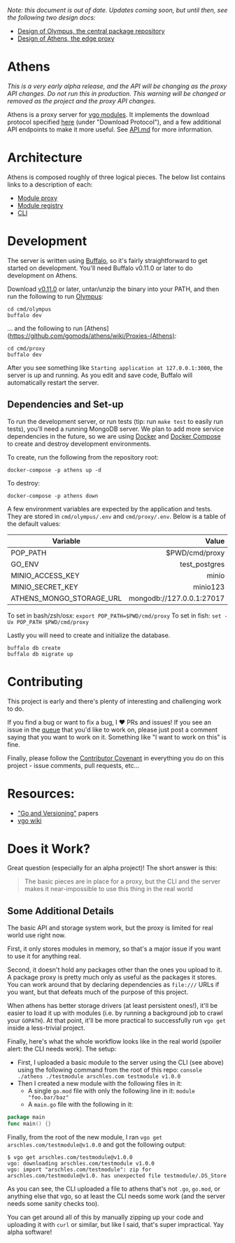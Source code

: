 _Note: this document is out of date. Updates coming soon, but until then, see the following two design docs:_
- [Design of Olympus, the central package repository](https://github.com/gomods/athens/wiki/The-Central-Package-Registry-(Olympus))
- [Design of Athens, the edge proxy](https://github.com/gomods/athens/wiki/Proxies-(Athens))


# Athens

*This is a very early alpha release, and the API will be changing as the proxy API changes.*
_Do not run this in production. This warning will be changed or removed as the project and the proxy API changes._

Athens is a proxy server for [vgo modules](https://github.com/golang/go/wiki/vgo). It implements the download protocol specified [here](https://research.swtch.com/vgo-module) (under "Download Protocol"), and a few additional API endpoints to make it more useful. See [API.md](./API.md) for more information.

# Architecture

Athens is composed roughly of three logical pieces. The below list contains links to a description of each:

* [Module proxy](./PROXY.md)
* [Module registry](./REGISTRY.md)
* [CLI](./CLI.md)

# Development

The server is written using [Buffalo](https://gobuffalo.io/), so it's fairly straightforward
to get started on development. You'll need Buffalo v0.11.0 or later to do development on Athens.

Download [v0.11.0](https://github.com/gobuffalo/buffalo/releases/tag/v0.11.0) or later, untar/unzip the binary into your PATH, and then run the
following to run [Olympus](https://github.com/gomods/athens/wiki/The-Central-Package-Registry-(Olympus)):

```console
cd cmd/olympus
buffalo dev
```

... and the following to run [Athens](https://github.com/gomods/athens/wiki/Proxies-(Athens):

```console
cd cmd/proxy
buffalo dev
```

After you see something like `Starting application at 127.0.0.1:3000`, the server
is up and running. As you edit and save code, Buffalo will automatically restart the server.

## Dependencies and Set-up

To run the development server, or run tests (tip: run `make test` to easily run tests), you'll need a running MongoDB server. We plan to add more service dependencies in the future, so we are using [Docker](https://www.docker.com/) and [Docker Compose](https://docs.docker.com/compose/) to create and destroy
development environments.

To create, run the following from the repository root:

```console
docker-compose -p athens up -d
```

To destroy:

```console
docker-compose -p athens down
```

A few environment variables are expected by the application and tests. They are 
stored in `cmd/olympus/.env` and `cmd/proxy/.env`. Below is a table of the
default values:

|Variable |Value  |
|---|---:|
|POP_PATH |$PWD/cmd/proxy |
|GO_ENV |test_postgres  |
|MINIO_ACCESS_KEY |minio |
|MINIO_SECRET_KEY |minio123 |
|ATHENS_MONGO_STORAGE_URL |mongodb://127.0.0.1:27017  |

To set in bash/zsh/osx: `export POP_PATH=$PWD/cmd/proxy`
To set in fish: `set -Ux POP_PATH $PWD/cmd/proxy`

Lastly you will need to create and initialize the database.

```console
buffalo db create
buffalo db migrate up
```

# Contributing

This project is early and there's plenty of interesting and challenging work to do.

If you find a bug or want to fix a bug, I :heart: PRs and issues! If you see an issue
in the [queue](https://github.com/gomods/athens/issues) that you'd like to work on, please just post a comment saying that you want to work on it. Something like "I want to work on this" is fine.

Finally, please follow the [Contributor Covenant](https://www.contributor-covenant.org/) in everything you do on this project - issue comments, pull requests, etc...

# Resources:

* ["Go and Versioning"](https://research.swtch.com/vgo) papers
* [vgo wiki](https://github.com/golang/go/wiki/vgo)

# Does it Work?

Great question (especially for an alpha project)! The short answer is this:

> The basic pieces are in place for a proxy, but the CLI and the server makes
> it near-impossible to use this thing in the real world

## Some Additional Details

The basic API and storage system work, but the proxy is limited for real world use right now.

First, it only stores modules in memory, so that's a major issue if you want to use it for anything real.

Second, it doesn't hold any packages other than the ones you upload to it. A package proxy is pretty much only as useful as the packages it stores. You can work around that by declaring dependencies as `file:///` URLs if you want, but that defeats much of the purpose of this project.

When athens has better storage drivers (at least persistent ones!), it'll be easier to load it up
with modules (i.e. by running a background job to crawl your `GOPATH`). At that point, it'll be more practical to successfully run `vgo get` inside a less-trivial project.

Finally, here's what the whole workflow looks like in the real world (spoiler alert: the CLI needs work). The setup:

* First, I uploaded a basic module to the server using the CLI (see above) using the following command from the root of this repo: `console ./athens ./testmodule arschles.com testmodule v1.0.0`
* Then I created a new module with the following files in it:
  * A single `go.mod` file with only the following line in it: `module "foo.bar/baz"`
  * A `main.go` file with the following in it:

```go
package main
func main() {}
```

Finally, from the root of the new module, I ran `vgo get arschles.com/testmodule@v1.0.0` and got the
following output:

```console
$ vgo get arschles.com/testmodule@v1.0.0
vgo: downloading arschles.com/testmodule v1.0.0
vgo: import "arschles.com/testmodule": zip for arschles.com/testmodule@v1.0. has unexpected file testmodule/.DS_Store
```

As you can see, the CLI uploaded a file to athens that's not `.go`, `go.mod`, or anything else that vgo, so at least the CLI needs some work (and the server needs some sanity checks too).

You can get around all of this by manually zipping up your code and uploading it with `curl` or similar, but like I said, that's super impractical. Yay alpha software!
